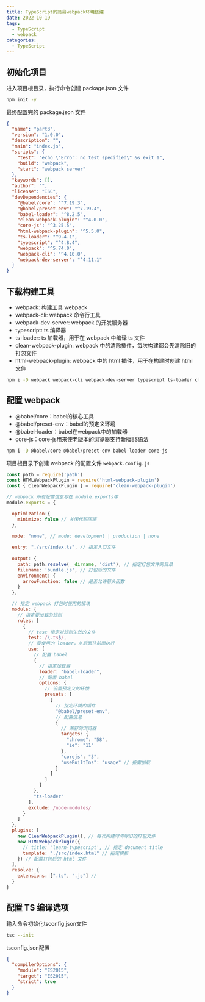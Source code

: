 ```yaml
---
title: TypeScript的简易webpack环境搭建
date: 2022-10-19
tags:
  - TypeScript
  - webpack
categories: 
  - TypeScript
---
```


## 初始化项目

进入项目根目录，执行命令创建 package.json 文件

```bash
npm init -y
```

最终配置完的 package.json 文件

```json
{
  "name": "part3",
  "version": "1.0.0",
  "description": "",
  "main": "index.js",
  "scripts": {
    "test": "echo \"Error: no test specified\" && exit 1",
    "build": "webpack",
    "start": "webpack server"
  },
  "keywords": [],
  "author": "",
  "license": "ISC",
  "devDependencies": {
    "@babel/core": "^7.19.3",
    "@babel/preset-env": "^7.19.4",
    "babel-loader": "^8.2.5",
    "clean-webpack-plugin": "^4.0.0",
    "core-js": "^3.25.5",
    "html-webpack-plugin": "^5.5.0",
    "ts-loader": "^9.4.1",
    "typescript": "^4.8.4",
    "webpack": "^5.74.0",
    "webpack-cli": "^4.10.0",
    "webpack-dev-server": "^4.11.1"
  }
}
```

## 下载构建工具

- webpack: 构建工具 webpack
- webpack-cli: webpack 命令行工具
- webpack-dev-server: webpack 的开发服务器
- typescript: ts 编译器
- ts-loader: ts 加载器，用于在 webpack 中编译 ts 文件
- clean-webpack-plugin: webpack 中的清除插件，每次构建都会先清除旧的打包文件
- html-webpack-plugin: webpack 中的 html 插件，用于在构建时创建 html 文件

```bash
npm i -D webpack webpack-cli webpack-dev-server typescript ts-loader clean-webpack-plugin html-webpack-plugin
```

## 配置 webpack

- @babel/core：babel的核心工具
- @babel/preset-env：babel的预定义环境
- @babel-loader：babel在webpack中的加载器
- core-js：core-js用来使老版本的浏览器支持新版ES语法

```bash
npm i -D @babel/core @babel/preset-env babel-loader core-js
```

项目根目录下创建 webpack 的配置文件 `webpack.config.js`

```JavaScript
const path = require('path')
const HTMLWebpackPlugin = require('html-webpack-plugin')
const { CleanWebpackPlugin } = require('clean-webpack-plugin')

// webpack 所有配置信息写在 module.exports中
module.exports = {

  optimization:{
    minimize: false // 关闭代码压缩
  },

  mode: "none", // mode: development | production | none
  
  entry: "./src/index.ts", // 指定入口文件
  
  output: {
    path: path.resolve(__dirname, 'dist'), // 指定打包文件的目录
    filename: 'bundle.js', // 打包后的文件
    environment: {
      arrowFunction: false // 是否允许箭头函数
    }
  },

  // 指定 webpack 打包时使用的模块
  module: {
    // 指定要加载的规则
    rules: [
      {
        // test 指定对规则生效的文件
        test: /\.ts$/,
        // 要使用的 loader，从后面往前面执行
        use: [
          // 配置 babel
          {
            // 指定加载器
            loader: "babel-loader",
            // 配置 babel
            options: {
              // 设置预定义的环境
              presets: [
                [
                  // 指定环境的插件
                  "@babel/preset-env",
                  // 配置信息
                  {
                    // 兼容的浏览器
                    targets: {
                      "chrome": "58",
                      "ie": "11"
                    },
                    "corejs": "3",
                    "useBuiltIns": "usage" // 按需加载
                  }
                ]
              ]
            }
          },
          "ts-loader"
        ],
        exclude: /node-modules/
      }
    ]
  },
  plugins: [
    new CleanWebpackPlugin(), // 每次构建时清除旧的打包文件
    new HTMLWebpackPlugin({
      // title: 'learn-typescript', // 指定 document title
      template: "./src/index.html" // 指定模板
    }) // 配置打包后的 html 文件
  ],
  resolve: {
    extensions: [".ts", ".js"] // 
  }
}
```

## 配置 TS 编译选项

输入命令初始化tsconfig.json文件

```bash
tsc --init
```

tsconfig.json配置

```json
{
  "compilerOptions": {
    "module": "ES2015",
    "target": "ES2015",
    "strict": true
  }
}
```